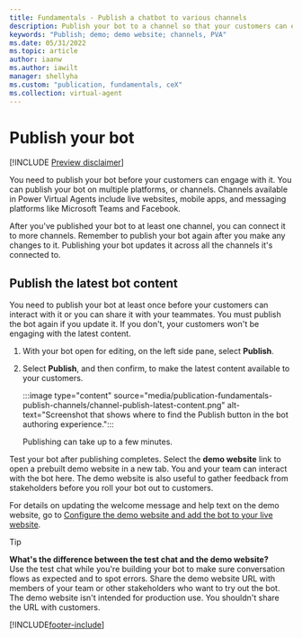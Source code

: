 ```yaml
---
title: Fundamentals - Publish a chatbot to various channels
description: Publish your bot to a channel so that your customers can engage with it where they are.
keywords: "Publish; demo; demo website; channels, PVA"
ms.date: 05/31/2022
ms.topic: article
author: iaanw
ms.author: iawilt
manager: shellyha
ms.custom: "publication, fundamentals, ceX"
ms.collection: virtual-agent
---
```


# Publish your bot

[!INCLUDE [Preview disclaimer](includes/cc-beta-prerelease-disclaimer.md)]

You need to publish your bot before your customers can engage with it. You can publish your bot on multiple platforms, or channels. Channels available in Power Virtual Agents include live websites, mobile apps, and messaging platforms like Microsoft Teams and Facebook.

After you've published your bot to at least one channel, you can connect it to more channels. Remember to publish your bot again after you make any changes to it. Publishing your bot updates it across all the channels it's connected to.

## Publish the latest bot content

You need to publish your bot at least once before your customers can interact with it or you can share it with your teammates. You must publish the bot again if you update it. If you don't, your customers won't be engaging with the latest content.

1. With your bot open for editing, on the left side pane, select **Publish**.

1. Select **Publish**, and then confirm, to make the latest content available to your customers.

    :::image type="content" source="media/publication-fundamentals-publish-channels/channel-publish-latest-content.png" alt-text="Screenshot that shows where to find the Publish button in the bot authoring experience.":::

    Publishing can take up to a few minutes.

Test your bot after publishing completes. Select the **demo website** link to open a prebuilt demo website in a new tab. You and your team can interact with the bot here. The demo website is also useful to gather feedback from stakeholders before you roll your bot out to customers.

For details on updating the welcome message and help text on the demo website, go to [Configure the demo website and add the bot to your live website](publication-connect-bot-to-web-channels.md).

> [!TIP]
> **What's the difference between the test chat and the demo website?**  
> Use the test chat while you're building your bot to make sure conversation flows as expected and to spot errors.
> Share the demo website URL with members of your team or other stakeholders who want to try out the bot. The demo website isn't intended for production use. You shouldn't share the URL with customers.  

[!INCLUDE[footer-include](includes/footer-banner.md)]

